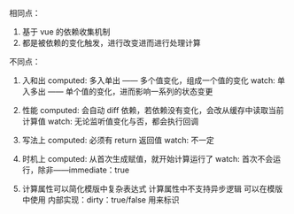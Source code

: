 相同点：

1. 基于 vue 的依赖收集机制
2. 都是被依赖的变化触发，进行改变进而进行处理计算

不同点：

1.  入和出
    computed: 多入单出 —— 多个值变化，组成一个值的变化
    watch: 单入多出 —— 单个值的变化，进而影响一系列的状态变更

2.  性能
    computed: 会自动 diff 依赖，若依赖没有变化，会改从缓存中读取当前计算值
    watch: 无论监听值变化与否，都会执行回调

3.  写法上
    computed: 必须有 return 返回值
    watch: 不一定

4.  时机上
    computed: 从首次生成赋值，就开始计算运行了
    watch: 首次不会运行，除非——immediate：true

5.  计算属性可以简化模版中复杂表达式
    计算属性中不支持异步逻辑
    可以在模版中使用
    内部实现：dirty：true/false 用来标识
